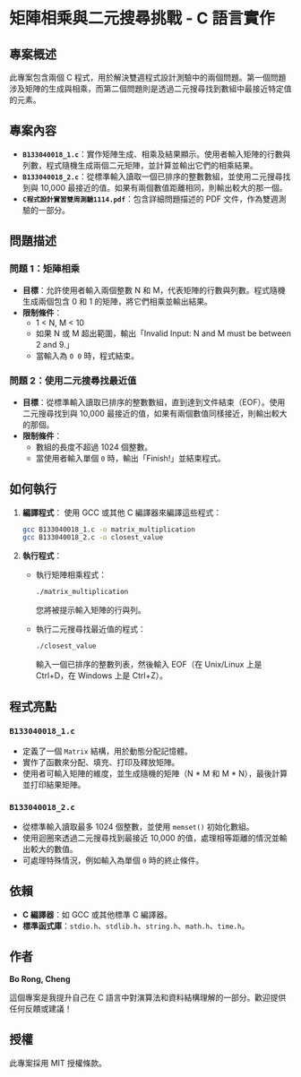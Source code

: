 # 矩陣相乘與二元搜尋挑戰 - C 語言實作

## 專案概述
此專案包含兩個 C 程式，用於解決雙週程式設計測驗中的兩個問題。第一個問題涉及矩陣的生成與相乘，而第二個問題則是透過二元搜尋找到數組中最接近特定值的元素。

## 專案內容
- **`B133040018_1.c`**：實作矩陣生成、相乘及結果顯示。使用者輸入矩陣的行數與列數，程式隨機生成兩個二元矩陣，並計算並輸出它們的相乘結果。
- **`B133040018_2.c`**：從標準輸入讀取一個已排序的整數數組，並使用二元搜尋找到與 10,000 最接近的值。如果有兩個數值距離相同，則輸出較大的那一個。
- **`C程式設計實習雙周測驗1114.pdf`**：包含詳細問題描述的 PDF 文件，作為雙週測驗的一部分。

## 問題描述

### 問題 1：矩陣相乘
- **目標**：允許使用者輸入兩個整數 N 和 M，代表矩陣的行數與列數。程式隨機生成兩個包含 0 和 1 的矩陣，將它們相乘並輸出結果。
- **限制條件**：
  - 1 < N, M < 10
  - 如果 N 或 M 超出範圍，輸出「Invalid Input: N and M must be between 2 and 9.」
  - 當輸入為 `0 0` 時，程式結束。

### 問題 2：使用二元搜尋找最近值
- **目標**：從標準輸入讀取已排序的整數數組，直到達到文件結束（EOF）。使用二元搜尋找到與 10,000 最接近的值，如果有兩個數值同樣接近，則輸出較大的那個。
- **限制條件**：
  - 數組的長度不超過 1024 個整數。
  - 當使用者輸入單個 `0` 時，輸出「Finish!」並結束程式。

## 如何執行

1. **編譯程式**：
   使用 GCC 或其他 C 編譯器來編譯這些程式：
   ```sh
   gcc B133040018_1.c -o matrix_multiplication
   gcc B133040018_2.c -o closest_value
   ```

2. **執行程式**：
   - 執行矩陣相乘程式：
     ```sh
     ./matrix_multiplication
     ```
     您將被提示輸入矩陣的行與列。

   - 執行二元搜尋找最近值的程式：
     ```sh
     ./closest_value
     ```
     輸入一個已排序的整數列表，然後輸入 EOF（在 Unix/Linux 上是 Ctrl+D，在 Windows 上是 Ctrl+Z）。

## 程式亮點

### `B133040018_1.c`
- 定義了一個 `Matrix` 結構，用於動態分配記憶體。
- 實作了函數來分配、填充、打印及釋放矩陣。
- 使用者可輸入矩陣的維度，並生成隨機的矩陣（N * M 和 M * N），最後計算並打印結果矩陣。

### `B133040018_2.c`
- 從標準輸入讀取最多 1024 個整數，並使用 `memset()` 初始化數組。
- 使用迴圈來透過二元搜尋找到最接近 10,000 的值，處理相等距離的情況並輸出較大的數值。
- 可處理特殊情況，例如輸入為單個 `0` 時的終止條件。

## 依賴
- **C 編譯器**：如 GCC 或其他標準 C 編譯器。
- **標準函式庫**：`stdio.h`、`stdlib.h`、`string.h`、`math.h`、`time.h`。

## 作者
**Bo Rong, Cheng**

這個專案是我提升自己在 C 語言中對演算法和資料結構理解的一部分。歡迎提供任何反饋或建議！

## 授權
此專案採用 MIT 授權條款。

